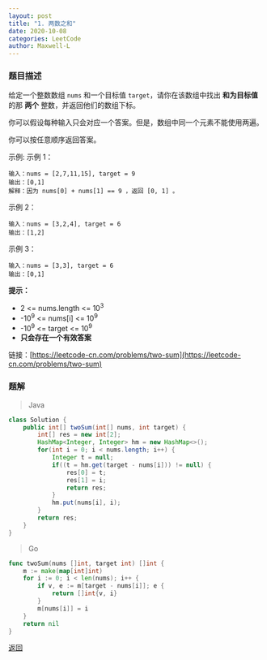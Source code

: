 ```yaml
---
layout: post
title: "1. 两数之和"
date: 2020-10-08
categories: LeetCode
author: Maxwell-L
---
```


### **题目描述**
给定一个整数数组 `nums` 和一个目标值 `target`，请你在该数组中找出 **和为目标值** 的那 **两个** 整数，并返回他们的数组下标。

你可以假设每种输入只会对应一个答案。但是，数组中同一个元素不能使用两遍。 

你可以按任意顺序返回答案。
  
示例:
示例 1：
```
输入：nums = [2,7,11,15], target = 9
输出：[0,1]
解释：因为 nums[0] + nums[1] == 9 ，返回 [0, 1] 。
```

示例 2：
```
输入：nums = [3,2,4], target = 6
输出：[1,2]
```

示例 3：
```
输入：nums = [3,3], target = 6
输出：[0,1]
```

**提示：**
* 2 <= nums.length <= 10<sup>3</sup>   
* -10<sup>9</sup> <= nums[i] <= 10<sup>9</sup>
* -10<sup>9</sup> <= target <= 10<sup>9</sup>
* **只会存在一个有效答案**


链接：[https://leetcode-cn.com/problems/two-sum](https://leetcode-cn.com/problems/two-sum)

### **题解**
> Java

``` java
class Solution {
    public int[] twoSum(int[] nums, int target) {
        int[] res = new int[2];
        HashMap<Integer, Integer> hm = new HashMap<>();
        for(int i = 0; i < nums.length; i++) {
            Integer t = null;
            if((t = hm.get(target - nums[i])) != null) {
                res[0] = t;
                res[1] = i;
                return res;
            }
            hm.put(nums[i], i);
        }
        return res;
    }
}
```

> Go

``` go
func twoSum(nums []int, target int) []int {
    m := make(map[int]int)
    for i := 0; i < len(nums); i++ {
        if v, e := m[target - nums[i]]; e {
            return []int{v, i}
        }
        m[nums[i]] = i
    }
    return nil
}
```

  
[返回](https://maxwell-blog.cn/leetcode/2020/10/08/leetcode.html)